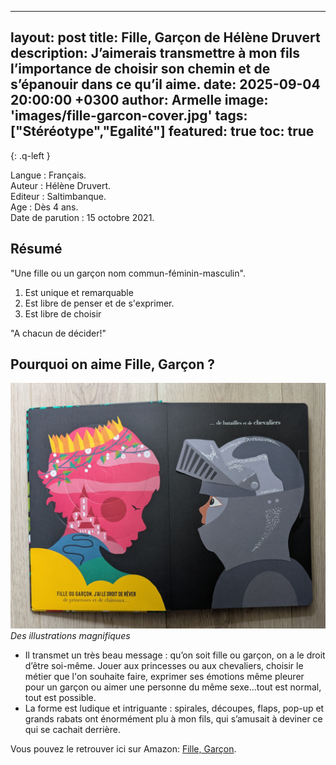 

---
layout: post
title: Fille, Garçon de Hélène Druvert 
description: J’aimerais transmettre à mon fils l’importance de choisir son chemin et de s’épanouir dans ce qu’il aime.
date: 2025-09-04 20:00:00 +0300
author: Armelle
image: 'images/fille-garcon-cover.jpg'
tags: ["Stéréotype","Egalité"]
featured: true
toc: true
---

{: .q-left }

Langue : Français.    
Auteur : Hélène Druvert.     
Editeur : Saltimbanque.                
Age : Dès 4 ans.                              
Date de parution : 15 octobre 2021.           

## Résumé

"Une fille ou un garçon nom commun-féminin-masculin".

1. Est unique et remarquable
2. Est libre de penser et de s'exprimer.
3. Est libre de choisir

"A chacun de décider!"

## Pourquoi on aime Fille, Garçon ?

![Des illustrations magnifiques](images/fille-garcon-int.jpg)
*Des illustrations magnifiques*
- Il transmet un très beau message : qu’on soit fille ou garçon, on a le droit d’être soi-même. Jouer aux princesses ou aux chevaliers, choisir le métier que l'on souhaite faire, exprimer ses émotions  même pleurer pour un garçon ou aimer une personne du même sexe...tout est normal, tout est possible.
- La forme est ludique et intriguante : spirales, découpes, flaps, pop-up et grands rabats ont énormément plu à mon fils, qui s’amusait à deviner ce qui se cachait derrière.

Vous pouvez le retrouver ici sur Amazon: [Fille, Garçon](https://amzn.to/46lGhC2).
